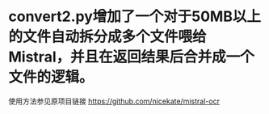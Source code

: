 # convert2.py增加了一个对于50MB以上的文件自动拆分成多个文件喂给Mistral，并且在返回结果后合并成一个文件的逻辑。
使用方法参见原项目链接 https://github.com/nicekate/mistral-ocr
